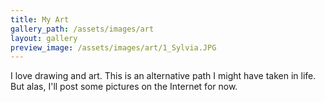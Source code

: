 ```yaml
---
title: My Art
gallery_path: /assets/images/art
layout: gallery
preview_image: /assets/images/art/1_Sylvia.JPG
---
```


I love drawing and art. This is an alternative path I might have taken in life. But alas, I'll post some pictures on the Internet for now.

